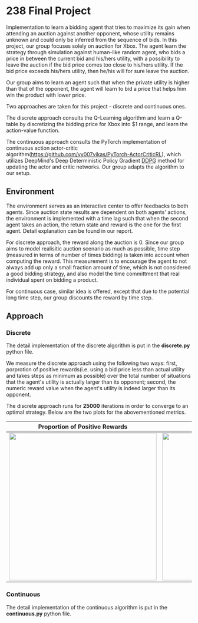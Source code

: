 # 238 Final Project
Implementation to learn a bidding agent that tries to maximize its gain when attending an auction against another opponent, whose utility remains unknown and could only be inferred from the sequence of bids. In this project, our group focuses solely on auction for Xbox.
The agent learn the strategy through simulation against human-like random agent, who bids a price in between the current bid and his/hers utility, with a possibility to leave the auction if the bid price comes too close to his/hers utility. If the bid price exceeds his/hers utility, then he/his will for sure leave the auction.

Our group aims to learn an agent such that when the private utility is higher than that of the opponent, the agent will learn to bid a price that helps him win the product with lower price.

Two approaches are taken for this project - discrete and continuous ones. 

The discrete approach consults the Q-Learning algorithm and learn a Q-table by discretizing the bidding price for Xbox into $1 range, and learn the action-value function.

The continuous approach consults the PyTorch implementation of continuous action actor-critic algorithm(https://github.com/vy007vikas/PyTorch-ActorCriticRL), which utilizes DeepMind's Deep Deterministic Policy Gradient [DDPG](https://arxiv.org/abs/1509.02971) method for updating the actor and critic networks. Our group adapts the algorithm to our setup.

## Environment
The environment serves as an interactive center to offer feedbacks to both agents. Since auction state results are dependent on both agents' actions, the environment is implemented with a time lag such that when the second agent takes an action, the return state and reward is the one for the first agent. Detail explanation can be found in our report.

For discrete approach, the reward along the auction is 0. Since our group aims to model realisitic auction scenario as much as possible, time step (measured in terms of number of times bidding) is taken into account when computing the reward. This measurement is to encourage the agent to not always add up only a small fraction amount of time, which is not considered a good bidding strategy, and also model the time committment that real individual spent on bidding a product.

For continuous case, similar idea is offered, except that due to the potential long time step, our group discounts the reward by time step.

## Approach
### Discrete
The detail implementation of the discrete algorithm is put in the __discrete.py__ python file.

We measure the discrete approach using the following two ways: first, porprotion of positive rewards(i.e. using a bid price less than actual utility and takes steps as minimum as possible) over the total number of situations that the agent's utility is actually larger than its opponent; second, the numeric reward value when the agent's utility is indeed larger than its opponent. 

The discrete approach runs for __25000__ iterations in order to converge to an optimal strategy. Below are the two plots for the abovementioned metrics.

Proportion of Positive Rewards | Numeric Rewards Trend
-------------------------------------- | --------------------------------------
<img src="https://github.com/kristinayige/CS238_Final_Project/blob/main/discrete_ratio.png" width="400" height="400">| <img src="https://github.com/kristinayige/CS238_Final_Project/blob/main/discrete_rewards.png" width="600" height="400">

### Continuous
The detail implementation of the continuous algorithm is put in the __continuous.py__ python file.

